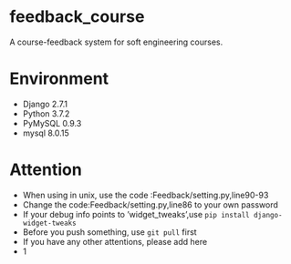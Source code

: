# feedback_course
A course-feedback system for soft engineering courses.

# Environment
* Django           2.7.1
* Python            3.7.2
* PyMySQL        0.9.3
* mysql              8.0.15

# Attention
* When using in unix, use the code :Feedback/setting.py,line90-93
* Change the code:Feedback/setting.py,line86 to your own password
* If your debug info points to ’widget_tweaks’,use 
`pip install django-widget-tweaks`
* Before you push something, use `git pull` first
* If you have any other attentions, please add here
* 1
